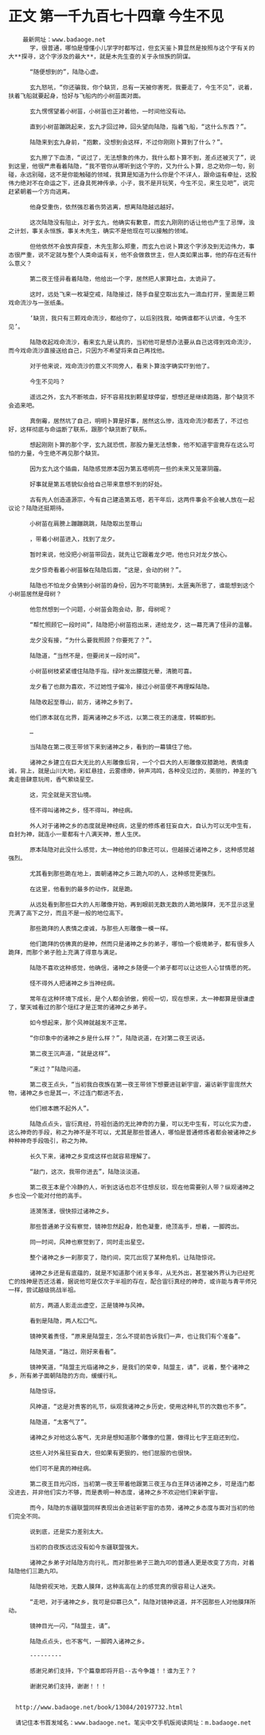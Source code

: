# 正文 第一千九百七十四章 今生不见
        最新网址：www.badaoge.net
          字，很普通，哪怕是懵懂小儿学字时都写过，但玄天鉴卜算显然是按照与这个字有关的大**探寻，这个字涉及的最大**，就是木先生查的关于永恒族的阴谋。
      
          “随便想到的”，陆隐心虚。
      
          玄九怒吼，“你还骗我，你个缺货，总有一天被你害死，我要走了，今生不见”，说着，扶着飞船就要起身，恰好与飞船内的小树苗面对面。
      
          玄九愣愣望着小树苗，小树苗也正对着他，一时间他没有动。
      
          直到小树苗蹦跳起来，玄九才回过神，回头望向陆隐，指着飞船，“这什么东西？”。
      
          陆隐来到玄九身前，“抱歉，没想到会这样，不过你刚刚卜算到了什么？”。
      
          玄九擦了下血渍，“说过了，无法想象的伟力，我什么都卜算不到，差点还被灭了”，说到这里，他很严肃看着陆隐，“我不管你从哪听到这个字的，又为什么卜算，总之劝你一句，别碰，永远别碰，这不是你能触碰的领域，我算是知道为什么你是个不详人，跟命运有牵扯，这股伟力绝对不在命运之下，还身具死神传承，小子，我不是开玩笑，今生不见，来生见吧”，说完赶紧朝着一个方向逃离。
      
          他身受重伤，依然强忍着伤势逃离，想离陆隐越远越好。
      
          这次陆隐没有阻止，对于玄九，他确实有歉意，而玄九刚刚的话让他也产生了忌惮，浊之计划，事关永恒族，事关木先生，确实不是他现在可以接触的领域。
      
          但他依然不会放弃探查，木先生那么郑重，而玄九也说卜算这个字涉及到无边伟力，事态很严重，说不定就与整个人类命运有关，他不会做救世主，但人类如果出事，他的存在还有什么意义？
      
          第二夜王怪异看着陆隐，他给出一个字，居然把人家算吐血，太诡异了。
      
          这时，远处飞来一枚凝空戒，陆隐接过，随手自星空取出玄九一滴血打开，里面是三颗戏命流沙与一张纸条。
      
          ‘缺货，我只有三颗戏命流沙，都给你了，以后别找我，咱俩谁都不认识谁，今生不见’。
      
          陆隐收起戏命流沙，看来玄九是认真的，当初他可是想办法要从自己这得到戏命流沙，而今戏命流沙直接送给自己，只因为不希望将来自己再找他。
      
          对于他来说，戏命流沙的意义不同旁人，看来卜算浊字确实吓到他了。
      
          今生不见吗？
      
          遥远之外，玄九不断咳血，好不容易找到颗星球停留，想想还是继续跑路，那个缺货不会追来吧。
      
          真倒霉，居然坑了自己，明明卜算是好事，居然这么惨，连戏命流沙都丢了，不过也好，这样彻底与命运断了联系，跟那个缺货断了联系。
      
          想起刚刚卜算的那个字，玄九就恐慌，那股力量无法想象，他不知道宇宙竟存在这么可怕的力量，今生绝不再见那个缺货。
      
          因为玄九这个插曲，陆隐感觉原本因为第五塔明亮一些的未来又笼罩阴霾。
      
          好事就是第五塔貌似会给自己带来意想不到的好处。
      
          古有先人创造道源宗，今有自己建造第五塔，若干年后，这两件事会不会被人放在一起议论？陆隐还挺期待。
      
          小树苗在肩膀上蹦蹦跳跳，陆隐取出至尊山
      
          ，带着小树苗进入，找到了龙夕。
      
          暂时来说，他没把小树苗带回去，就先让它跟着龙夕吧，他也只对龙夕放心。
      
          龙夕惊奇看着小树苗躲在陆隐后面，“这是，会动的树？”。
      
          陆隐也不怕龙夕会猜到小树苗的身份，因为不可能猜到，太匪夷所思了，谁能想到这个小树苗居然是母树？
      
          他忽然想到一个问题，小树苗会跑会动，那，母树呢？
      
          “帮忙照顾它一段时间”，陆隐把小树苗抱出来，递给龙夕，这一幕充满了怪异的温馨。
      
          龙夕没有接，“为什么要我照顾？你要死了？”。
      
          陆隐道，“当然不是，但要闭关一段时间”。
      
          小树苗树枝紧紧缠住陆隐手指，绿叶发出朦胧光晕，清脆可喜。
      
          龙夕看了也颇为喜欢，不过她性子偏冷，接过小树苗便不再理睬陆隐。
      
          陆隐收起至尊山，前方，诸神之乡到了。
      
          他们原本就在北界，距离诸神之乡不远，以第二夜王的速度，转瞬即到。
      
          …
      
          当陆隐在第二夜王带领下来到诸神之乡，看到的一幕镇住了他。
      
          诸神之乡建立在巨大无比的人形雕像后背，一个个巨大的人形雕像双膝跪地，表情虔诚，背上，就是山川大地，彩虹悬挂，云雾缥缈，钟声鸿鸣，各种没见过的，美丽的，神圣的飞禽走兽肆意玩闹，香气萦绕星空。
      
          这，完全就是天宫仙境。
      
          怪不得叫诸神之乡，怪不得叫，神经病。
      
          外人对于诸神之乡的态度就是神经病，这里的修炼者狂妄自大，自认为可以无中生有，自封为神，就连小一辈都有十八满天神，惹人生厌。
      
          原本陆隐对此没什么感觉，太一神给他的印象还可以，但越接近诸神之乡，这种感觉越强烈。
      
          尤其看到那些跪在地上，面朝诸神之乡三跪九叩的人，这种感觉更强烈。
      
          在这里，他看到的最多的动作，就是跪。
      
          从远处看到那些巨大的人形雕像开始，再到眼前无数无数的人跪地膜拜，无不显示这里充满了高下之分，而且不是一般的地位高下。
      
          那些跪拜的人表情之虔诚，与那些人形雕像一模一样。
      
          他们跪拜的仿佛真的是神，然而只是诸神之乡的弟子，哪怕一个极境弟子，都有很多人跪拜，而那个弟子脸上充满了得意与满足。
      
          陆隐不喜欢这种感觉，他确信，诸神之乡随便一个弟子都可以让这些人心甘情愿的死。
      
          怪不得外人把诸神之乡当神经病。
      
          常年在这种环境下成长，是个人都会骄傲，俯视一切，现在想来，太一神都算是很谦虚了，擎天城看过的那个瑶红才是正常的诸神之乡弟子。
      
          如今想起来，那个风神就越发不正常。
      
          “你印象中的诸神之乡是什么样？”，陆隐说道，在对第二夜王说话。
      
          第二夜王沉声道，“就是这样”。
      
          “来过？”陆隐问道。
      
          第二夜王点头，“当初我白夜族在第一夜王带领下想要进驻新宇宙，遍访新宇宙庞然大物，诸神之乡也是其一，不过连门都进不去，
      
          他们根本瞧不起外人”。
      
          陆隐点点头，宙衍真经，符祖创造的无比神奇的力量，可以无中生有，可以化实为虚，这么神奇的手段，称之为神不是不可以，尤其是那些普通人，哪怕是普通修炼者都会被诸神之乡种种神奇手段吸引，称之为神。
      
          长久下来，诸神之乡变成这样也就容易理解了。
      
          “敲门，这次，我带你进去”，陆隐淡淡道。
      
          第二夜王本是个冷静的人，听到这话也忍不住想反驳，现在他需要别人带？纵观诸神之乡也没一个能对付他的高手。
      
          涟漪荡漾，很快掠过诸神之乡。
      
          那些普通弟子没有察觉，镜神忽然起身，脸色凝重，绝顶高手，想着，一脚跨出。
      
          同一时间，风神也察觉到了，同时走出星空。
      
          整个诸神之乡一刹那变了，隐约间，突兀出现了某种危机，让陆隐惊诧。
      
          诸神之乡还是有底蕴的，就是不知道那个闭关多年，从无外出，甚至被外界认为已经死亡的烛神是否还活着，据说他可是仅次于半祖的存在，配合宙衍真经的神奇，或许能与青平师兄一样，尝试越级挑战半祖。
      
          前方，两道人影走出虚空，正是镜神与风神。
      
          看到是陆隐，两人松口气。
      
          镜神笑着责怪，“原来是陆盟主，怎么不提前告诉我们一声，也让我们有个准备”。
      
          陆隐笑道，“路过，刚好来看看”。
      
          镜神笑道，“陆盟主光临诸神之乡，是我们的荣幸，陆盟主，请”，说着，整个诸神之乡，所有弟子面朝陆隐的方向，缓缓行礼。
      
          陆隐惊讶。
      
          风神道，“这是对贵客的礼节，纵观我诸神之乡历史，使用这种礼节的次数也不多”。
      
          陆隐道，“太客气了”。
      
          诸神之乡对他这么客气，无非是想知道那个雕像的位置，做得比七字王庭还到位。
      
          这些人对外虽狂妄自大，但如果有更狠的，他们屈服的也很快。
      
          他们可不是真的神经病。
      
          第二夜王目光闪烁，当初第一夜王带着他跟第三夜王与白王拜访诸神之乡，可是连门都没进去，并非他们实力不够，而是表明一种态度，诸神之乡不欢迎他们来新宇宙。
      
          而今，陆隐的东疆联盟同样表现出会进驻新宇宙的态势，诸神之乡态度与面对当初的他们完全不同。
      
          说到底，还是实力差别太大。
      
          当初的白夜族远远没有如今东疆联盟强大。
      
          诸神之乡弟子对陆隐方向行礼，而对那些弟子三跪九叩的普通人更是改变了方向，对着陆隐他们三跪九叩。
      
          陆隐俯视天地，无数人膜拜，这种高高在上的感觉真的很容易让人迷失。
      
          “走吧，对于诸神之乡，我可是仰慕已久”，陆隐对镜神说道，并不因那些人对他膜拜所动。
      
          镜神目光一闪，“陆盟主，请”。
      
          陆隐点点头，也不客气，一脚跨入诸神之乡。
      
          ---------
      
          感谢兄弟们支持，下个篇章即将开启--古今争雄！！谁为王？？
      
          谢谢兄弟们支持，谢谢！！！
      
      
      http://www.badaoge.net/book/13084/20197732.html
      
      请记住本书首发域名：www.badaoge.net。笔尖中文手机版阅读网址：m.badaoge.net